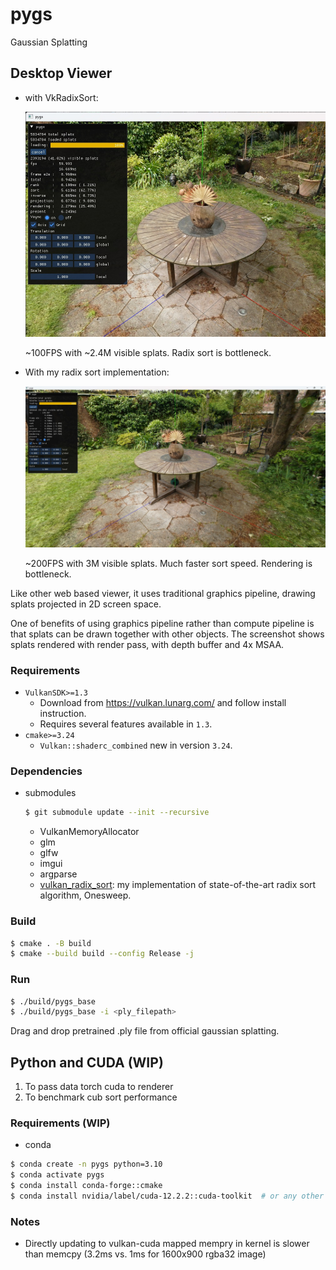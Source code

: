# pygs
Gaussian Splatting

## Desktop Viewer

- with VkRadixSort:

  ![](/media/screenshot.jpg)

  ~100FPS with ~2.4M visible splats. Radix sort is bottleneck.

- With my radix sort implementation:

  ![](/media/screenshot-fast.jpg)

  ~200FPS with 3M visible splats. Much faster sort speed. Rendering is bottleneck.

Like other web based viewer, it uses traditional graphics pipeline, drawing splats projected in 2D screen space.

One of benefits of using graphics pipeline rather than compute pipeline is that splats can be drawn together with other objects.
The screenshot shows splats rendered with render pass, with depth buffer and 4x MSAA.


### Requirements
- `VulkanSDK>=1.3`
  - Download from https://vulkan.lunarg.com/ and follow install instruction.
  - Requires several features available in `1.3`.
- `cmake>=3.24`
  - `Vulkan::shaderc_combined` new in version `3.24`.


### Dependencies
- submodules
  ```bash
  $ git submodule update --init --recursive
  ```
  - VulkanMemoryAllocator
  - glm
  - glfw
  - imgui
  - argparse
  - [vulkan_radix_sort](https://github.com/jaesung-cs/vulkan_radix_sort): my implementation of state-of-the-art radix sort algorithm, Onesweep.


### Build
```bash
$ cmake . -B build
$ cmake --build build --config Release -j
```


### Run
```bash
$ ./build/pygs_base
$ ./build/pygs_base -i <ply_filepath>
```
Drag and drop pretrained .ply file from official gaussian splatting.


## Python and CUDA (WIP)

1. To pass data torch cuda to renderer
1. To benchmark cub sort performance


### Requirements (WIP)

- conda
```bash
$ conda create -n pygs python=3.10
$ conda activate pygs
$ conda install conda-forge::cmake
$ conda install nvidia/label/cuda-12.2.2::cuda-toolkit  # or any other version
```


### Notes
- Directly updating to vulkan-cuda mapped mempry in kernel is slower than memcpy (3.2ms vs. 1ms for 1600x900 rgba32 image)
